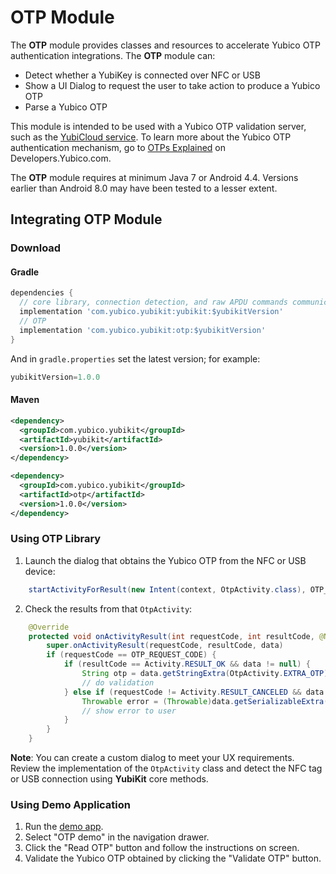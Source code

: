 # OTP Module
The **OTP** module provides classes and resources to accelerate Yubico OTP authentication integrations. The **OTP** module can:
* Detect whether a YubiKey is connected over NFC or USB
* Show a UI Dialog to request the user to take action to produce a Yubico OTP
* Parse a Yubico OTP

This module is intended to be used with a Yubico OTP validation server, such as the [YubiCloud service](https://www.yubico.com/products/services-software/yubicloud/). To learn more about the Yubico OTP authentication mechanism, go to [OTPs Explained](https://developers.yubico.com/OTP/OTPs_Explained.html) on Developers.Yubico.com.

The **OTP** module requires at minimum Java 7 or Android 4.4. Versions earlier than Android 8.0 may have been tested to a lesser extent.

## Integrating OTP Module <a name="integration_steps"></a>
### Download
#### Gradle

```gradle
dependencies {
  // core library, connection detection, and raw APDU commands communication with YubiKey
  implementation 'com.yubico.yubikit:yubikit:$yubikitVersion'
  // OTP
  implementation 'com.yubico.yubikit:otp:$yubikitVersion'
}
```
And in `gradle.properties` set the latest version; for example:
```gradle
yubikitVersion=1.0.0
```
#### Maven
```xml
<dependency>
  <groupId>com.yubico.yubikit</groupId>
  <artifactId>yubikit</artifactId>
  <version>1.0.0</version>
</dependency>

<dependency>
  <groupId>com.yubico.yubikit</groupId>
  <artifactId>otp</artifactId>
  <version>1.0.0</version>
</dependency>
```
### Using OTP Library <a name="using_lib"></a>

1. Launch the dialog that obtains the Yubico OTP from the NFC or USB device:
```java
    startActivityForResult(new Intent(context, OtpActivity.class), OTP_REQUEST_CODE)
```

2. Check the results from that `OtpActivity`:
```java
    @Override
    protected void onActivityResult(int requestCode, int resultCode, @Nullable Intent data) {
        super.onActivityResult(requestCode, resultCode, data)
        if (requestCode == OTP_REQUEST_CODE) {
            if (resultCode == Activity.RESULT_OK && data != null) {
                String otp = data.getStringExtra(OtpActivity.EXTRA_OTP);
                // do validation
            } else if (requestCode != Activity.RESULT_CANCELED && data != null) {
                Throwable error = (Throwable)data.getSerializableExtra(OtpActivity.EXTRA_ERROR);
                // show error to user
            }
        }
    }
```

**Note**: You can create a custom dialog to meet your UX requirements. Review the implementation of the `OtpActivity` class and detect the NFC tag or USB connection using **YubiKit** core methods.

### Using Demo Application <a name="using_demo"></a>
1. Run the [demo app](../YubikitDemo).
2. Select "OTP demo" in the navigation drawer.
3. Click the "Read OTP" button and follow the instructions on screen.
4. Validate the Yubico OTP obtained by clicking the "Validate OTP" button.
